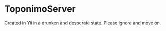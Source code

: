 ToponimoServer
==============

Created in Yii in a drunken and desperate state. Please ignore and move on.
